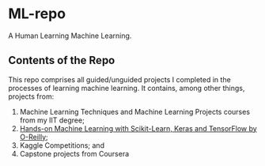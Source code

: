 # ML-repo
A Human Learning Machine Learning.

## Contents of the Repo
This repo comprises all guided/unguided projects I completed in the processes of learning machine learning. It contains, among other things, projects from:
1. Machine Learning Techniques and Machine Learning Projects courses from my IIT degree;
2. [Hands-on Machine Learning with Scikit-Learn, Keras and TensorFlow by O-Reilly](https://github.com/ageron/handson-ml2);
3. Kaggle Competitions; and
4. Capstone projects from Coursera
